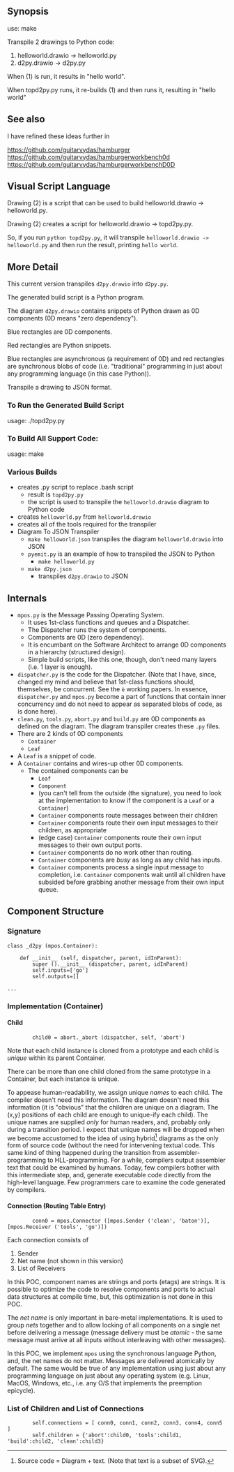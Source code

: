 ## Synopsis

use: make

Transpile 2 drawings to Python code:
1. helloworld.drawio -> helloworld.py
2. d2py.drawio -> d2py.py

When (1) is run, it results in "hello world".

When topd2py.py runs, it re-builds (1) and then runs it, resulting in "hello world"

## See also

I have refined these ideas further in

https://github.com/guitarvydas/hamburger
https://github.com/guitarvydas/hamburgerworkbench0d
https://github.com/guitarvydas/hamburgerworkbenchD0D

## Visual Script Language

Drawing (2) is a script that can be used to build helloworld.drawio -> helloworld.py.

Drawing (2) creates a script for helloworld.drawio -> topd2py.py.

So, if you run `python topd2py.py`, it will transpile `helloworld.drawio -> helloworld.py` and then run the result, printing `hello world`.


## More Detail

This current version transpiles `d2py.drawio` into `d2py.py`.

The generated build script is a Python program.

The diagram `d2py.drawio` contains snippets of Python drawn as 0D components (0D means "zero dependency").

Blue rectangles are 0D components.

Red rectangles are Python snippets.

Blue rectangles are asynchronous (a requirement of 0D) and red rectangles are synchronous blobs of code (i.e. "traditional" programming in just about any programming language (in this case Python)).

Transpile a drawing to JSON format.

### To Run the Generated Build Script

usage: ./topd2py.py

### To Build All Support Code:

usage: make

### Various Builds

- creates .py script to replace .bash script
	- result is `topd2py.py`
	- the script is used to transpile the `helloworld.drawio` diagram to Python code
- creates `helloworld.py` from `helloworld.drawio`
- creates all of the tools required for the transpiler
- Diagram To JSON Transpiler
	- `make helloworld.json` transpiles the diagram `helloworld.drawio` into JSON
	- `pyemit.py` is an example of how to transpiled the JSON to Python
		- `make helloworld.py`
	- `make d2py.json`
		- transpiles `d2py.drawio` to JSON 

## Internals

- `mpos.py` is the Message Passing Operating System.  
	- It uses 1st-class functions and queues and a Dispatcher.  
	- The Dispatcher runs the system of components.  
	- Components are 0D (zero dependency).  
	- It is encumbant on the Software Architect to arrange 0D components in a hierarchy (structured design).
	- Simple build scripts, like this one, though, don't need many layers (i.e. 1 layer is enough).
- `dispatcher.py` is the code for the Dispatcher.  (Note that I have, since, changed my mind and believe that 1st-class functions should, themselves, be concurrent.  See the `ė` working papers.  In essence, `dispatcher.py` and `mpos.py` become a part of functions that contain inner concurrency and do not need to appear as separated blobs of code, as is done here).
- `clean.py`, `tools.py`, `abort.py` and `build.py` are 0D components as defined on the diagram.  The diagram transpiler creates these `.py` files.
- There are 2 kinds of 0D components
	- `Container`
	- `Leaf`
- A `Leaf` is a snippet of code.
- A `Container` contains and wires-up other 0D components.
	- The contained components can be
		- `Leaf`
		- `Component`
		- (you can't tell from the outside (the signature), you need to look at the implementation to know if the component is a `Leaf` or a `Container`)
		- `Container` components route messages between their children
		- `Container` components route their own input messages to their children, as appropriate
		- (edge case) `Container` components route their own input messages to their own output ports.
		- `Container` components do no work other than routing.  
		- `Container` components are *busy* as long as any child has inputs.
		- `Container` components process a single input message to completion, i.e. `Container` components wait until all children have subsided before grabbing another message from their own input queue.

## Component Structure
### Signature
```
class _d2py (mpos.Container):

    def __init__ (self, dispatcher, parent, idInParent):
        super ().__init__ (dispatcher, parent, idInParent)
        self.inputs=['go']
        self.outputs=[]

...
```

### Implementation (Container)

#### Child

```
        child0 = abort._abort (dispatcher, self, 'abort')
```

Note that each child instance is cloned from a prototype and each child is *unique* within its parent Container.

There can be more than one child cloned from the same prototype in a Container, but each instance is unique.

To appease human-readability, we assign unique *names* to each child.  The compiler doesn't need this information.  The diagram doesn't need this information (it is "obvious" that the children are unique on a diagram.  The (x,y) positions of each child are enough to unique-ify each child).  The unique names are supplied *only* for human readers, and, probably only during a transition period.  I expect that unique names will be dropped when we become accustomed to the idea of using hybrid[^hybrid] diagrams as the only form of source code (without the need for intervening textual code.  This same kind of thing happened during the transition from assembler-programming to HLL-programming.  For a while, compilers output assembler text that could be examined by humans.  Today, few compilers bother with this intermediate step, and, generate executable code directly from the high-level language.  Few programmers care to examine the code generated by compilers.

[^hybrid]: Source code = Diagram + text.  (Note that text is a subset of SVG).

#### Connection (Routing Table Entry)
```
        conn0 = mpos.Connector ([mpos.Sender ('clean', 'baton')], [mpos.Receiver ('tools', 'go')])
```

Each connection consists of
1. Sender
2. Net name (not shown in this version)
3. List of Receivers

In this POC, component names are strings and ports (etags) are strings.  It is possible to optimize the code to resolve components and ports to actual data structures at compile time, but, this optimization is not done in this POC.

The *net name* is only important in bare-metal implementations.  It is used to group *nets* together and to allow locking of all components on a single net before delivering a message (message delivery must be *atomic* - the same message must arrive at all inputs without interleaving with other messages).

In this POC, we implement `mpos` using the synchronous language Python, and, the net names do not matter. Messages are delivered atomically by default.  The same would be true of any implementation using just about any programming language on just about any operating system (e.g. Linux, MacOS, Windows, etc., i.e. any O/S that implements the preemption epicycle).

### List of Children and List of Connections
```
        self.connections = [ conn0, conn1, conn2, conn3, conn4, conn5 ]
        self.children = {'abort':child0, 'tools':child1, 'build':child2, 'clean':child3}
```
